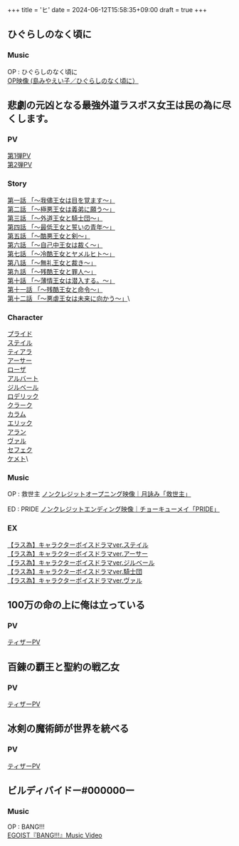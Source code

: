 +++
title = 'ヒ'
date = 2024-06-12T15:58:35+09:00
draft = true
+++


## ひぐらしのなく頃に
### Music
OP : ひぐらしのなく頃に\
[OP映像 (島みやえい子／ひぐらしのなく頃に）](https://www.youtube.com/watch?v=V9nV4SHbcBA)

  

## 悲劇の元凶となる最強外道ラスボス女王は民の為に尽くします。
### PV
[第1弾PV](https://youtu.be/xHQHv1JilZw)\
[第2弾PV](https://youtu.be/UvSRMjbKB5k)

### Story
[第一話 「～我儘王女は目を覚ます～」](https://lastame.com/story/ep01/)\
[第二話 「～極悪王女は義弟に願う～」](https://lastame.com/story/ep02/)\
[第三話 「～外道王女と騎士団～」](https://lastame.com/story/ep03/)\
[第四話 「～最低王女と誓いの青年～」](https://lastame.com/story/ep04/)\
[第五話 「～酷悪王女と剣～」](https://lastame.com/story/ep05/)\
[第六話 「～自己中王女は裁く～」](https://lastame.com/story/ep06/)\
[第七話 「～冷酷王女とヤメルヒト～」](https://lastame.com/story/ep07/)\
[第八話 「～無礼王女と裁き～」](https://lastame.com/story/ep08/)\
[第九話 「～残酷王女と罪人～」](https://lastame.com/story/ep09/)\
[第十話 「～薄情王女は潜入する。～」](https://lastame.com/story/ep10/)\
[第十一話 「～残酷王女と命令～」](https://lastame.com/story/ep11/)\
[第十二話 「～悪虐王女は未来に向かう～」](https://lastame.com/story/ep12/)\

### Character
[プライド](https://lastame.com/character/)\
[ステイル](https://lastame.com/character/)\
[ティアラ](https://lastame.com/character/)\
[アーサー](https://lastame.com/character/)\
[ローザ](https://lastame.com/character/)\
[アルバート](https://lastame.com/character/)\
[ジルベール](https://lastame.com/character/)\
[ロデリック](https://lastame.com/character/)\
[クラーク](https://lastame.com/character/)\
[カラム](https://lastame.com/character/)\
[エリック](https://lastame.com/character/)\
[アラン](https://lastame.com/character/)\
[ヴァル](https://lastame.com/character/)\
[セフェク](https://lastame.com/character/)\
[ケメト](https://lastame.com/character/)\

### Music
OP : 救世主
[ノンクレジットオープニング映像｜月詠み「救世主」](https://youtu.be/yA9RY-DW6xY)

ED : PRIDE
[ノンクレジットエンディング映像｜チョーキューメイ「PRIDE」](https://youtu.be/wzBeHyjZj5A)

### EX
[【ラス為】キャラクターボイスドラマver.ステイル](https://youtu.be/jsVx3eBXipo)\
[【ラス為】キャラクターボイスドラマver.アーサー](https://youtu.be/0mJXzr98lU8)\
[【ラス為】キャラクターボイスドラマver.ジルベール](https://youtu.be/4oeFGIuAe-U)\
[【ラス為】キャラクターボイスドラマver.騎士団](https://youtu.be/FNIE_11PG-A)\
[【ラス為】キャラクターボイスドラマver.ヴァル](https://youtu.be/m7-guzh8zB8)

## 100万の命の上に俺は立っている
### PV
[ティザーPV](https://www.youtube.com/watch?v=FtYob4emvEw)

  

## 百錬の覇王と聖約の戦乙女

### PV
[ティザーPV](https://www.youtube.com/watch?v=Ol0Z3J2cx2Y)

  
## 冰剣の魔術師が世界を統べる
### PV
[ティザーPV](https://youtu.be/6bgHin7J8XY?si=_vzEejGcfExr8SR_)

## ビルディバイドー#000000ー
### Music
OP : BANG!!!\
[EGOIST『BANG!!!』Music Video](https://youtu.be/8CfHTQGoPv4?si=Fp8TQ2G67KOQcyQ1)

